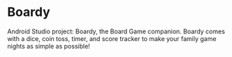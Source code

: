 # Boardy
Android Studio project: Boardy, the Board Game companion. Boardy comes with a dice, coin toss, timer, and score tracker to make your family game nights as simple as possible!
